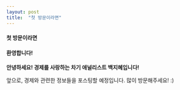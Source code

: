 ```yaml
---
layout: post
title:  "첫 방문이라면"
---
```

#### 첫 방문이라면

#### 환영합니다!

**안녕하세요! 경제를 사랑하는 차기 애널리스트 백지혜입니다!**

앞으로, 경제와 관련한 정보들을 포스팅할 예정입니다. 많이 방문해주세요! :)
